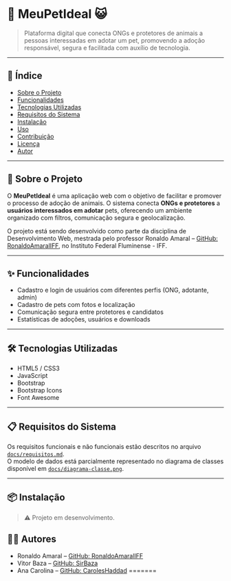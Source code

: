 # 🐶 MeuPetIdeal 😺

> Plataforma digital que conecta ONGs e protetores de animais a pessoas interessadas em adotar um pet, promovendo a adoção responsável, segura e facilitada com auxílio de tecnologia.

---

## 📌 Índice

- [Sobre o Projeto](#sobre-o-projeto)
- [Funcionalidades](#funcionalidades)
- [Tecnologias Utilizadas](#tecnologias-utilizadas)
- [Requisitos do Sistema](#requisitos-do-sistema)
- [Instalação](#instalação)
- [Uso](#uso)
- [Contribuição](#contribuição)
- [Licença](#licença)
- [Autor](#autor)

---

## 🐾 Sobre o Projeto

O **MeuPetIdeal** é uma aplicação web com o objetivo de facilitar e promover o processo de adoção de animais. O sistema conecta **ONGs e protetores** a **usuários interessados em adotar** pets, oferecendo um ambiente organizado com filtros, comunicação segura e geolocalização.

O projeto está sendo desenvolvido como parte da disciplina de Desenvolvimento Web, mestrada pelo professor Ronaldo Amaral – [GitHub: RonaldoAmaralIFF](https://github.com/RonaldoAmaralIFF), no Instituto Federal Fluminense - IFF.

---

## ✨ Funcionalidades

- Cadastro e login de usuários com diferentes perfis (ONG, adotante, admin)
- Cadastro de pets com fotos e localização
- Comunicação segura entre protetores e candidatos
- Estatísticas de adoções, usuários e downloads

---

## 🛠 Tecnologias Utilizadas

- HTML5 / CSS3
- JavaScript
- Bootstrap
- Bootstrap Icons
- Font Awesome

---

## 📋 Requisitos do Sistema

Os requisitos funcionais e não funcionais estão descritos no arquivo [`docs/requisitos.md`](docs/requisitos.md).  
O modelo de dados está parcialmente representado no diagrama de classes disponível em [`docs/diagrama-classe.png`](docs/diagrama-classe.png).

---

## 📦 Instalação

> ⚠️ Projeto em desenvolvimento.  


## 👨‍💻 Autores

- Ronaldo Amaral – [GitHub: RonaldoAmaralIFF](https://github.com/RonaldoAmaralIFF)
- Vitor Baza – [GitHub: SirBaza](https://github.com/SirBaza)
- Ana Carolina – [GitHub: CarolesHaddad](https://github.com/CarolesHaddad)
=======

